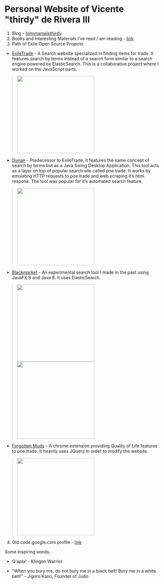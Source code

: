 # Personal Website of Vicente "thirdy" de Rivera III

1. Blog - [himynameisthirdy](http://himynameisthirdy.blogspot.com/)
2. Books and Interesting Materials I've read / am reading - [link](https://sites.google.com/site/thirdyderivera/books)
3. Path of Exile Open Source Projects:
  - [ExileTrade](http://exiletra.de/) - A Search website specialized in finding items for trade. It features search by terms instead of a search form similar to a search engine powered by ElasticSearch. This is a collaborative project where I worked on the JavaScript parts.
  
  > <img src="https://cloud.githubusercontent.com/assets/75921/14044084/09984126-f2c7-11e5-8796-7986b1aeef17.PNG" width="250">

  - [Durian](http://thirdy.github.io/durian/) - Predecessor to ExileTrade, it features the same concept of search by terms but as a Java Swing Desktop Application. This tool acts as a layer on top of popular search site called poe.trade. It works by emulating HTTP requests to poe.trade and web scraping it’s html respone. The tool was popular for it’s automated search feature.
  
  > <img src="https://cloud.githubusercontent.com/assets/75921/12061705/40575b44-afc8-11e5-8fd2-e4e2988648f7.PNG" width="250"> 
  
  - [Blackmarket](https://www.pathofexile.com/forum/view-thread/1454058) - An experimental search tool I made in the past using JavaFX 8 and Java 8. It uses ElasticSearch.
  
  > <img src="https://cloud.githubusercontent.com/assets/75921/11016898/9b4ee630-85c9-11e5-8d20-fd2a8980595c.PNG" width="250"> 
  > <img src="https://cloud.githubusercontent.com/assets/75921/11015037/7d0bf342-8589-11e5-84db-42c573759859.png" width="250"> 
  
  - [Forgotten Mods](https://www.pathofexile.com/forum/view-thread/1164052) - A chrome extension providing Quality of Life features to poe.trade. It heavily uses JQuery in order to modify the website.
  
  > <img src="https://camo.githubusercontent.com/7e1b02650e2b22cf42a4f8ddd3515ada1bbdc28d/687474703a2f2f692e696d6775722e636f6d2f4f3035693971532e706e67" width="250"> 

4. Old code.google.com profile - [link](https://code.google.com/u/109784704572906772367/)


Some Inspiring words,

 * Q'apla! - Klingon Warrior

 * "When you bury me, do not bury me in a black belt! Bury me in a white belt!" - Jigoro Kano, Founder of Judo
